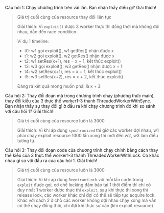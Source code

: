 Câu hỏi 1: Chạy chương trình trên vài lần. Bạn nhận thấy điều gì? Giải thích!

> Giá trị cuối cùng của resource thay đổi liên tục
>
> Giải thích: Vì `exploit()` được 3 worker thực thi đồng thời mà không đợi nhau, dẫn đến race condition.
>
> Ví dụ 1 timeline:
> - t0: w1 gọi exploit(), w1 getRes() nhận được x
> - t1: w2 gọi exploit(), w2 getRes() nhận được x
> - t2: w1 setRes(x+1), res = x + 1, kết thúc exploit()
> - t3: w3 gọi exploit(), w3 getRes() nhận được x + 1
> - t4: w2 setRes(x+1), res = x + 1, kết thúc exploit()
> - t5: w3 setRes(x+2), res = x + 2, kết thúc exploit()
>
> Đáng ra kết quả mong muốn phải là x + 3

Câu hỏi 2: Thay đổi đoạn mã trong chương trình chạy (phương thức main), thay
đổi kiểu của 3 thực thể worker1-3 thành ThreadedWorkerWithSync. Bạn nhận
thấy sự thay đổi gì ở đầu ra khi chạy chương trình đó khi so sánh với câu hỏi 1?
Giải thích!

> Giá trị cuối cùng của resource luôn là 3000
>
> Giải thích: Vì khi áp dụng `synchronized` thì giờ các worker đợi nhau, w1 phải chạy exploit resource 1000 lần xong
> thì mới đến w2, w3 làm điều tương tự.

Câu hỏi 3: Thay đổi đoạn code của chương trình chạy chính bằng cách thay thế
kiểu của 3 thực thể worker1-3 thành ThreadedWorkerWithLock. Có khác nhau gì
so với đầu ra của câu hỏi 1. Giải thích!

> Giá trị cuối cùng của resource luôn là 3000
>
> Giải thích: Vì khi áp dụng `ReentrantLock` với mỗi lần code trong `exploit` được gọi, cơ chế locking đảm bảo tại 1
> thời điểm thì chỉ có duy nhất 1 worker được thực thi `exploit`, sau khi thực thi xong thì release lock, các worker
> khác chỉ đợi có thể sẽ tiếp tục acquire lock. Khác với cách 2 ở chỗ các worker không đợi nhau chạy xong mà vẫn có thể
> chạy đồng thời, chỉ đợi khi thực sự cần (khi exploit resource)